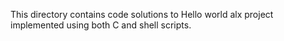 This directory contains code solutions to Hello world alx project implemented using both C and shell scripts.
